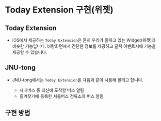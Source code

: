 # Today Extension 구현(위젯)

## Today Extension

- iOS에서 제공하는 ```Today Extension```은 흔히 우리가 말하고 있는 Widget(위젯)과 비슷한 기능입니다. 바탕화면에서 간단한 정보를 제공하고 클릭 이벤트시에 기능을 제공할 수 있습니다.


## JNU-tong

- JNU-tong에서는 ```Today Extension```을 다음과 같이 사용해 볼려고 합니다.

  - 시내버스 중 최신에 도착할 버스 알림
  - 즐겨찾기에 등록한 셔틀버스 정류소의 버스 알림


## 구현 방법

  
